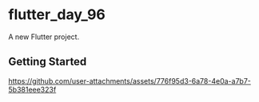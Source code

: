 # flutter_day_96

A new Flutter project.

## Getting Started



https://github.com/user-attachments/assets/776f95d3-6a78-4e0a-a7b7-5b381eee323f


